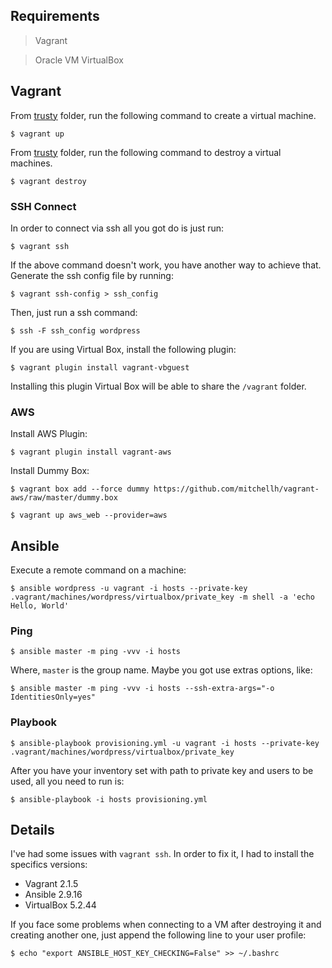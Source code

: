 ## Requirements
> Vagrant

> Oracle VM VirtualBox


## Vagrant
From [trusty](trusty) folder, run the following command to create a virtual machine.
```shell
$ vagrant up
```

From [trusty](trusty) folder, run the following command to destroy a virtual machines.
```shell
$ vagrant destroy
```

### SSH Connect

In order to connect via ssh all you got do is just run:
```shell
$ vagrant ssh
```
If the above command doesn't work, you have another way to achieve that. Generate the ssh config file by running:
```shell
$ vagrant ssh-config > ssh_config
```
Then, just run a ssh command:
```shell
$ ssh -F ssh_config wordpress
```

If you are using Virtual Box, install the following plugin:
```shell
$ vagrant plugin install vagrant-vbguest
```
Installing this plugin Virtual Box will be able to share the `/vagrant` folder.


### AWS
Install AWS Plugin:
```
$ vagrant plugin install vagrant-aws
```
Install Dummy Box:
```
$ vagrant box add --force dummy https://github.com/mitchellh/vagrant-aws/raw/master/dummy.box
```

```
$ vagrant up aws_web --provider=aws
```


## Ansible
Execute a remote command on a machine:
```shell
$ ansible wordpress -u vagrant -i hosts --private-key .vagrant/machines/wordpress/virtualbox/private_key -m shell -a 'echo Hello, World'
```

### Ping
```shell
$ ansible master -m ping -vvv -i hosts
```
Where, `master` is the group name. Maybe you got use extras options, like:
```shell
$ ansible master -m ping -vvv -i hosts --ssh-extra-args="-o IdentitiesOnly=yes"
```

### Playbook

```shell
$ ansible-playbook provisioning.yml -u vagrant -i hosts --private-key .vagrant/machines/wordpress/virtualbox/private_key
```
After you have your inventory set with path to private key and users to be used, all you need to run is:
```shell
$ ansible-playbook -i hosts provisioning.yml
```

## Details
I've had some issues with `vagrant ssh`. In order to fix it, I had to install the specifics versions:

* Vagrant 2.1.5
* Ansible 2.9.16
* VirtualBox 5.2.44

If you face some problems when connecting to a VM after destroying it and creating another one, just append the following line to your user profile:
```
$ echo "export ANSIBLE_HOST_KEY_CHECKING=False" >> ~/.bashrc
```